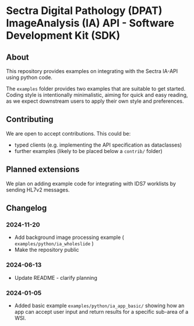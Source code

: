 # Sectra Digital Pathology (DPAT) ImageAnalysis (IA) API - Software Development Kit (SDK)

## About
This repository provides examples on integrating with the Sectra IA-API using python code.

The `examples` folder provides two examples that are suitable to get started.
Coding style is intentionally minimalistic, aiming for quick and easy reading, as we expect downstream users to apply their own style and preferences.

## Contributing

We are open to accept contributions. This could be:

- typed clients (e.g. implementing the API specification as dataclasses)
- further examples (likely to be placed below a `contrib/` folder)

## Planned extensions

We plan on adding example code for integrating with IDS7 worklists by sending HL7v2 messages.

## Changelog

### 2024-11-20

- Add background image processing example ( `examples/python/ia_wholeslide` )
- Make the repository public

### 2024-06-13

- Update README - clarify planning

### 2024-01-05

- Added basic example `examples/python/ia_app_basic/` showing how an app can accept user input and return results for a specific sub-area of a WSI.
